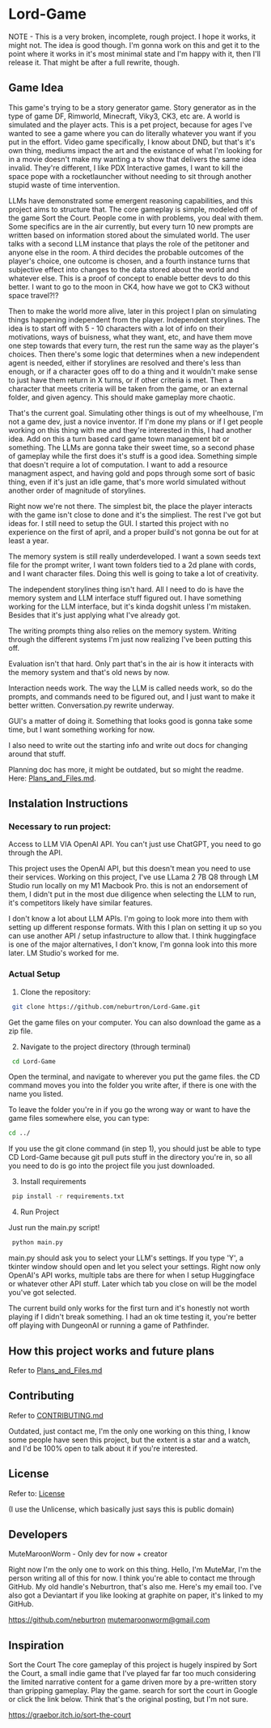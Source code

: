 # Lord-Game

NOTE - This is a very broken, incomplete, rough project. I hope it works, it might not. The idea is good though. I'm gonna work on this and get it to the point where it works in it's most minimal state and I'm happy with it, then I'll release it. That might be after a full rewrite, though.


## Game Idea

This game's trying to be a story generator game. Story generator as in the type of game DF, Rimworld, Minecraft, Viky3, CK3, etc are. A world is simulated and the player acts. This is a pet project, because for ages I've wanted to see a game where you can do literally whatever you want if you put in the effort. Video game specifically, I know about DND, but that's it's own thing, mediums impact the art and the existance of what I'm looking for in a movie doesn't make my wanting a tv show that delivers the same idea invalid. They're different, I like PDX Interactive games, I want to kill the space pope with a rocketlauncher without needing to sit through another stupid waste of time intervention.  



LLMs have demonstrated some emergent reasoning capabilities, and this project aims to structure that. The core gameplay is simple, modeled off of the game Sort the Court. People come in with problems, you deal with them. Some specifics are in the air currently, but every turn 10 new prompts are written based on information stored about the simulated world. The user talks with a second LLM instance that plays the role of the petitoner and anyone else in the room. A third decides the probable outcomes of the player's choice, one outcome is chosen, and a fourth instance turns that subjective effect into changes to the data stored about the world and whatever else. This is a proof of concept to enable better devs to do this better. I want to go to the moon in CK4, how have we got to CK3 without space travel?!?

Then to make the world more alive, later in this project I plan on simulating things happening independent from the player. Independent storylines. The idea is to start off with 5 - 10 characters with a lot of info on their motivations, ways of buisness, what they want, etc, and have them move one step towards that every turn, the rest run the same way as the player's choices. Then there's some logic that determines when a new independent agent is needed, either if storylines are resolved and there's less than enough, or if a character goes off to do a thing and it wouldn't make sense to just have them return in X turns, or if other criteria is met. Then a character that meets criteria will be taken from the game, or an external folder, and given agency. This should make gameplay more chaotic.

That's the current goal. Simulating other things is out of my wheelhouse, I'm not a game dev, just a novice inventor. If I'm done my plans or if I get people working on this thing with me and they're interested in this, I had another idea. Add on this a turn based card game town management bit or something. The LLMs are gonna take their sweet time, so a second phase of gameplay while the first does it's stuff is a good idea. Something simple that doesn't require a lot of computation. I want to add a resource managment aspect, and having gold and pops through some sort of basic thing, even if it's just an idle game, that's more world simulated without another order of magnitude of storylines.

Right now we're not there. The simplest bit, the place the player interacts with the game isn't close to done and it's the simpliest. The rest I've got but ideas for. I still need to setup the GUI. I started this project with no experience on the first of april, and a proper build's not gonna be out for at least a year.

The memory system is still really underdeveloped. I want a sown seeds text file for the prompt writer, I want town folders tied to a 2d plane with cords, and I want character files. Doing this well is going to take a lot of creativity.

The independent storylines thing isn't hard. All I need to do is have the memory system and LLM interface stuff figured out. I have something working for the LLM interface, but it's kinda dogshit unless I'm mistaken. Besides that it's just applying what I've already got.

The writing prompts thing also relies on the memory system. Writing through the different systems I'm just now realizing I've been putting this off. 

Evaluation isn't that hard. Only part that's in the air is how it interacts with the memory system and that's old news by now.

Interaction needs work. The way the LLM is called needs work, so do the prompts, and commands need to be figured out, and I just want to make it better written. Conversation.py rewrite underway.

GUI's a matter of doing it. Something that looks good is gonna take some time, but I want something working for now.

I also need to write out the starting info and write out docs for changing around that stuff.



Planning doc has more, it might be outdated, but so might the readme. Here: [Plans_and_Files.md](plans_and_files.md).



## Instalation Instructions

### Necessary to run project:

Access to LLM VIA OpenAI API. You can't just use ChatGPT, you need to go through the API.

This project uses the OpenAI API, but this doesn't mean you need to use their services. Working on this project, I've use LLama 2 7B Q8 through LM Studio run locally on my M1 Macbook Pro. this is not an endorsement of them, I didn't put in the most due diligence when selecting the LLM to run, it's competitors likely have similar features. 

I don't know a lot about LLM APIs. I'm going to look more into them with setting up different response formats. With this I plan on setting it up so you can use another API / setup infastructure to allow that. I think huggingface is one of the major alternatives, I don't know, I'm gonna look into this more later. LM Studio's worked for me.


### Actual Setup

1. Clone the repository:

```bash
 git clone https://github.com/neburtron/Lord-Game.git
```

Get the game files on your computer. You can also download the game as a zip file.

2. Navigate to the project directory (through terminal)

```bash
 cd Lord-Game
```

Open the terminal, and navigate to wherever you put the game files. the CD command moves you into the folder you write after, if there is one with the name you listed. 

To leave the folder you're in if you go the wrong way or want to have the game files somewhere else, you can type:
```bash
cd ../
```

If you use the git clone command (in step 1), you should just be able to type CD Lord-Game because git pull puts stuff in the directory you're in, so all you need to do is go into the project file you just downloaded.

3. Install requirements

```bash
 pip install -r requirements.txt
```

4. Run Project

Just run the main.py script!

```bash
 python main.py
```

main.py should ask you to select your LLM's settings. If you type 'Y', a tkinter window should open and let you select your settings. Right now only OpenAI's API works, multiple tabs are there for when I setup Huggingface or whatever other API stuff. Later which tab you close on will be the model you've got selected. 

The current build only works for the first turn and it's honestly not worth playing if I didn't break something. I had an ok time testing it, you're better off playing with DungeonAI or running a game of Pathfinder.



## How this project works and future plans

Refer to [Plans_and_Files.md](Plans_and_files.md)

## Contributing

Refer to [CONTRIBUTING.md](CONTRIBUTING.md)

Outdated, just contact me, I'm the only one working on this thing, I know some people have seen this project, but the extent is a star and a watch, and I'd be 100% open to talk about it if you're interested.

## License

Refer to: [License](LICENSE)

(I use the Unlicense, which basically just says this is public domain)

## Developers

MuteMaroonWorm - Only dev for now + creator

Right now I'm the only one to work on this thing. Hello, I'm MuteMar, I'm the person writing all of this for now. I think you're able to contact me through GitHub. My old handle's Neburtron, that's also me. Here's my email too. I've also got a Deviantart if you like looking at graphite on paper, it's linked to my GitHub.

https://github.com/neburtron
mutemaroonworm@gmail.com



## Inspiration

Sort the Court
The core gameplay of this project is hugely inspired by Sort the Court, a small indie game that I've played far far too much considering the limited narrative content for a game driven more by a pre-written story than gripping gameplay. Play the game. search for sort the court in Google or click the link below. Think that's the original posting, but I'm not sure.

https://graebor.itch.io/sort-the-court